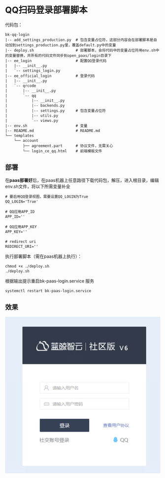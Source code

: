 # QQ扫码登录部署脚本

代码包：

```
bk-qq-login
|-- add_settings_production.py  # 包含变量占位符，这部分内容会在部署脚本是自动加到settings_production.py里，覆盖default.py中的变量
|-- deploy.sh                   # 部署脚本，会将代码中的变量占位符用env.sh中的变量替换，并所有的代码文件同步到open_paas/login目录下
|-- ee_login                    # 配置QQ登录代码
|   |-- __init__.py
|   `-- settings_login.py
|-- ee_official_login           # 登录代码
|   |-- __init__.py
|   `-- qrcode
|       |-- __init__.py
|       `-- qq
|           |-- __init__.py
|           |-- backends.py
|           |-- settings.py     # 包含变量占位符
|           |-- utils.py
|           `-- views.py
|-- env.sh                      # 变量
|-- README.md                   # README.md
└── templates
    └── account
        ├── agreement.part      # 协议文件，无需关心
        └── login_ce_qq.html    # 前端模板文件
```

## 部署

在**paas部署好**后，在paas机器上任意路径下载代码包，解压，进入根目录，编辑env.sh文件，将以下所需变量补全

```
# 要启用QQ登录视图，需要设置QQ_LOGIN为True
QQ_LOGIN='True'

# QQ应用APP_ID
APP_ID=''

# QQ应用APP_KEY
APP_KEY=''

# redirect uri
REDIRECT_URI=''
```

执行部署脚本（需在paas机器上执行）：

```
chmod +x ./deploy.sh
./deploy.sh  
```
 
 根据输出提示重启bk-paas-login.service 服务
 ```
 systemctl restart bk-paas-login.service
 ```

## 效果
![qq登录](qq-login.png)

